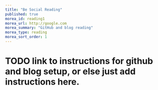 ```yaml
---
title: "Be Social Reading"
published: true
morea_id: reading1
morea_url: http://google.com
morea_summary: "GitHub and blog reading"
morea_type: reading
morea_sort_order: 1
---
```


# TODO link to instructions for github and blog setup, or else just add instructions here.
